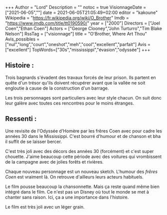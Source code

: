 +++
Author = "Lord"
Description = ""
notoc = true
VisionnageDate = ["2021-06-05",""]
date = 2021-06-05T21:05:49+02:00
editor = "kakoune"
Wikipedia = "https://fr.wikipedia.org/wiki/O_Brother"
Imdb = "https://www.imdb.com/title/tt0190590/"
year = ["2000"]
Directors = ["Joel Coen","Ethan Coen"]
Actors = ["George Clooney","John Turturro","Tim Blake Nelson"]
RssTag = ["visionnage"]
title = "O'Brother, Where Art Thou"
Avis_possibles = ["nul","long","court","oneshot","meh","cool","excellent","parfait"]
Avis = ["excellent"] 
TopWords=["30s","mississippi","évasion","odyssée"]
+++
## Histoire : 
Trois bagnards s'évadent des travaux forcés de leur prison.
Ils partent en quête d'un trésor qu'ils doivent récupérer avant que la vallée ne soit engloutie à cause de la construction d'un barrage.

Les trois personnages sont particuliers avec leur style chacun.
On suit donc leur galère avec toutes ces rencontres pour le moins étranges.

## Ressenti :
Une revisite de l'Odyssée d'Homère par les frêres Coen avec pour cadre les années 30 dans le Mississippi.
C'est bourré d'humour et de chanson et bha il suffit de se laisser bercer.

C'est très joli avec des décors des années 30 (forcément) et c'est super chouette.
J'aime beaucoup cette période avec des voitures qui vrombissent de la campagne avec de jolies forêts et rivières.

Chaque nouveau personnage est un nouveau sketch.
L'humour des *frêres Coen* est vraiment là.
On retrouve d'ailleurs leurs acteurs habituels.

Le film pousse beaucoup la chansonnette.
Mais ça reste quand même bien intégré dans le film.
Ce n'est pas un Disney où tout le monde se met à chanter sans raison.
Ici, ça a une importance dans l'histoire.

Le film est très joli avec un léger grain.
